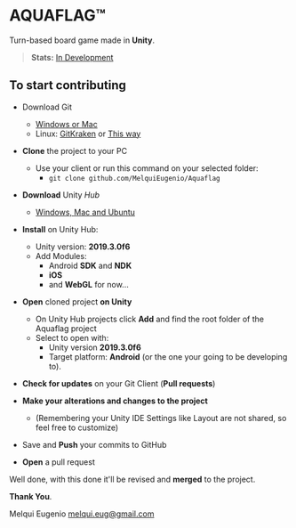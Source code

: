 # AQUAFLAG™
Turn-based board game made in **Unity**.

> **Stats:** [In Development](https://trello.com/b/SuSmyAKC/aquaflag%E2%84%A2)
 
## To start contributing
- Download Git
  - [Windows or Mac](https://desktop.github.com/)
  - Linux: [GitKraken](https://www.gitkraken.com/download?gclid=EAIaIQobChMIvK6LucLq5wIVjoORCh2C9gkWEAAYASABEgIUIfD_BwE) or [This way](https://linuxtechlab.com/how-to-install-github-on-ubuntu-step-by-step/)

- **Clone** the project to your PC
  - Use your client or run this command on your selected folder:
    - `git clone github.com/MelquiEugenio/Aquaflag`
    
- **Download** Unity *Hub*
  - [Windows, Mac and Ubuntu](https://unity3d.com/get-unity/download)
  
- **Install** on Unity Hub:
  - Unity version: **2019.3.0f6**
  - Add Modules:
    - Android **SDK** and **NDK**
    - **iOS**
    - and **WebGL** for now...
    
- **Open** cloned project **on Unity**
  - On Unity Hub projects click **Add** and find the root folder of the Aquaflag project
  - Select to open with:
    - Unity version **2019.3.0f6**
    - Target platform: **Android** (or the one your going to be developing to).

- **Check for updates** on your Git Client (**Pull requests**)

- **Make your alterations and changes to the project**
    - (Remembering your Unity IDE Settings like Layout are not shared, so feel free to customize)

- Save and **Push** your commits to GitHub

- **Open** a pull request

Well done, with this done it'll be revised and **merged** to the project.

**Thank You**.

Melqui Eugenio
melqui.eug@gmail.com
